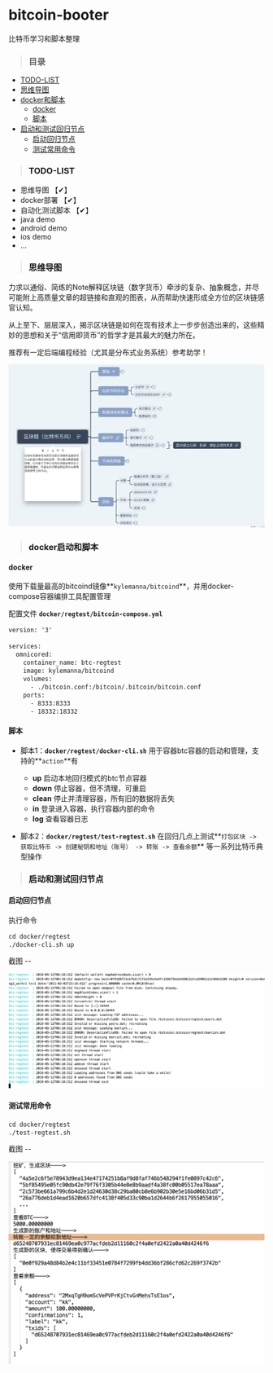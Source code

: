 # bitcoin-booter
比特币学习和脚本整理

>### 目录

- [TODO-LIST](#todo)
- [思维导图](#xmind)
- [docker和脚本](#docker-script)
	- [docker](#docker)
	- [脚本](#script)
- [启动和测试回归节点](#start-reg)
	- [启动回归节点](#start-node)
	- [测试常用命令](#test-cmds)

>### <a name="todo">TODO-LIST</a>

- 思维导图 【✔】
- docker部署 【✔】
- 自动化测试脚本 【✔】
- java demo
- android demo
- ios demo
- ...

>### <a name="xmind">思维导图</a>

力求以通俗、简练的Note解释区块链（数字货币）牵涉的复杂、抽象概念，并尽可能附上高质量文章的超链接和直观的图表，从而帮助快速形成全方位的区块链感官认知。

从上至下、层层深入，揭示区块链是如何在现有技术上一步步创造出来的，这些精妙的思想和关于“信用即货币”的哲学才是其最大的魅力所在。

推荐有一定后端编程经验（尤其是分布式业务系统）参考助学！

![思维导图](./snaps/mind-outline.png)

>### <a name="docker-script">docker启动和脚本</a>

#### <a name="docker">docker</a>

使用下载量最高的bitcoind镜像**`kylemanna/bitcoind`**，并用docker-compose容器编排工具配置管理

配置文件 **`docker/regtest/bitcoin-compose.yml`**

```
version: '3'

services:
  omnicored:
    container_name: btc-regtest
    image: kylemanna/bitcoind
    volumes:
      - ./bitcoin.conf:/bitcoin/.bitcoin/bitcoin.conf
    ports:
      - 8333:8333
      - 18332:18332
```

#### <a name="script">脚本</a>

- 脚本1：**`docker/regtest/docker-cli.sh`** 用于容器btc容器的启动和管理，支持的**`action`**有
	- **up** 启动本地回归模式的btc节点容器
	- **down**  停止容器，但不清理，可重启
	- **clean** 停止并清理容器，所有旧的数据将丢失
	- **in** 登录进入容器，执行容器内部的命令
	- **log** 查看容器日志

- 脚本2：**`docker/regtest/test-regtest.sh`** 在回归几点上测试**`打包区块 -> 获取比特币 -> 创建秘钥和地址（账号） -> 转账 -> 查看余额`** 等一系列比特币典型操作

>### <a name="start-reg">启动和测试回归节点</a>

#### <a name="start-node">启动回归节点</a>

执行命令

```
cd docker/regtest
./docker-cli.sh up
```

截图 --

![启动截图](./snaps/regtest-start.png)

#### <a name="test-cmds">测试常用命令</a>

```
cd docker/regtest
./test-regtest.sh
```

截图 -- 

![测试日志](./snaps/test-regtest-log.png)